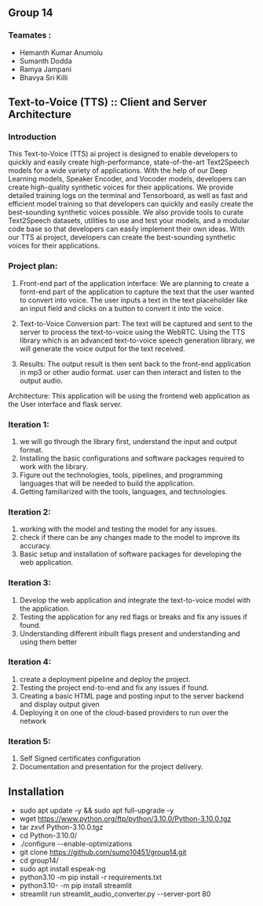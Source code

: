 ## Group 14
### Teamates : 
- Hemanth Kumar Anumolu
- Sumanth Dodda
- Ramya Jampani
- Bhavya Sri Killi

## Text-to-Voice (TTS) :: Client and Server Architecture
### Introduction
This Text-to-Voice (TTS) ai project is designed to enable developers to quickly and easily create high-performance, state-of-the-art Text2Speech models for a wide variety of applications. With the help of our Deep Learning models, Speaker Encoder, and Vocoder models, developers can create high-quality synthetic voices for their applications. We provide detailed training logs on the terminal and Tensorboard, as well as fast and efficient model training so that developers can quickly and easily create the best-sounding synthetic voices possible. We also provide tools to curate Text2Speech datasets, utilities to use and test your models, and a modular code base so that developers can easily implement their own ideas. With our TTS ai project, developers can create the best-sounding synthetic voices for their applications. 


### Project plan:
1. Front-end part of the application interface:
We are planning to create a fornt-end part of the application to capture the text that the user wanted to convert into voice. The user inputs a text in the text placeholder like an input field and clicks on a button to convert it into the voice.

2. Text-to-Voice Conversion part:
The text will be captured and sent to the server to process the text-to-voice using the WebRTC. Using the TTS library which is an advanced text-to-voice speech generation library, we will generate the voice output for the text received.

3. Results: 
The output result is then sent back to the front-end application in mp3 or other audio format. user can then interact and listen to the output audio.

Architecture:
This application will be using the frontend web application as the User interface and flask server.


### Iteration 1:
1. we will go through the library first, understand the input and output format. 
2. Installing the basic configurations and software packages required to work with the library.
3. Figure out the technologies, tools, pipelines, and programming languages that will be needed to build the application.
4. Getting familiarized with the tools, languages, and technologies. 

### Iteration 2:
1. working with the model and testing the model for any issues.
2. check if there can be any changes made to the model to improve its accuracy.
3. Basic setup and installation of software packages for developing the web application. 

### Iteration 3:
1. Develop the web application and integrate the text-to-voice model with the application.
2. Testing the application for any red flags or breaks and fix any issues if found.
3. Understanding different inbuilt flags present and understanding and using them better

### Iteration 4:
1. create a deployment pipeline and deploy the project.
2. Testing the project end-to-end and fix any issues if found.
3. Creating a basic HTML page and posting input to the server backend and display output given
4. Deploying it on one of the cloud-based providers to run over the network

### Iteration 5:
1. Self Signed certificates configuration
2. Documentation and presentation for the project delivery.

## Installation
- sudo apt update -y && sudo apt full-upgrade -y
- wget https://www.python.org/ftp/python/3.10.0/Python-3.10.0.tgz
- tar zxvf Python-3.10.0.tgz  
- cd Python-3.10.0/
- ./configure --enable-optimizations
- git clone https://github.com/sumo10451/group14.git
- cd group14/
- sudo apt install espeak-ng
- python3.10 -m pip install -r requirements.txt
- python3.10- -m pip install streamlit
- streamlit run streamlit_audio_converter.py --server-port 80

